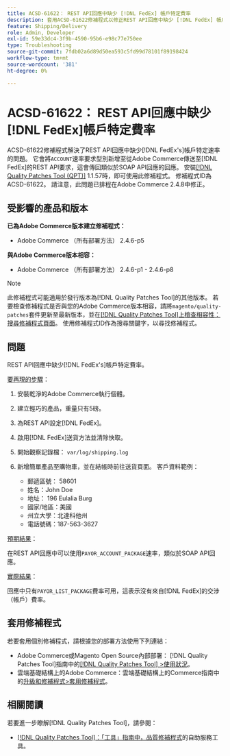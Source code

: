 ```yaml
---
title: ACSD-61622： REST API回應中缺少 [!DNL FedEx] 帳戶特定費率
description: 套用ACSD-61622修補程式以修正REST API回應中缺少 [!DNL FedEx] 帳戶特定費率的Adobe Commerce問題。
feature: Shipping/Delivery
role: Admin, Developer
exl-id: 59e33dc4-3f9b-4590-95b6-e98c77e750ee
type: Troubleshooting
source-git-commit: 7fdb02a6d89d50ea593c5fd99d78101f89198424
workflow-type: tm+mt
source-wordcount: '381'
ht-degree: 0%

---
```


# ACSD-61622： REST API回應中缺少[!DNL FedEx]帳戶特定費率

ACSD-61622修補程式解決了REST API回應中缺少[!DNL FedEx's]帳戶特定速率的問題。 它會將`ACCOUNT`速率要求型別新增至從Adobe Commerce傳送至[!DNL FedEx]的REST API要求，這會傳回類似於SOAP API回應的回應。 安裝[[!DNL Quality Patches Tool (QPT)]](/help/tools/quality-patches-tool/quality-patches-tool-to-self-serve-quality-patches.md) 1.1.57時，即可使用此修補程式。 修補程式ID為ACSD-61622。 請注意，此問題已排程在Adobe Commerce 2.4.8中修正。

## 受影響的產品和版本

**已為Adobe Commerce版本建立修補程式：**

* Adobe Commerce （所有部署方法） 2.4.6-p5

**與Adobe Commerce版本相容：**

* Adobe Commerce （所有部署方法） 2.4.6-p1 - 2.4.6-p8

>[!NOTE]
>
>此修補程式可能適用於發行版本為[!DNL Quality Patches Tool]的其他版本。 若要檢查修補程式是否與您的Adobe Commerce版本相容，請將`magento/quality-patches`套件更新至最新版本，並在[[!DNL Quality Patches Tool]上檢查相容性：搜尋修補程式頁面](https://experienceleague.adobe.com/tools/commerce-quality-patches/index.html?lang=zh-Hant)。 使用修補程式ID作為搜尋關鍵字，以尋找修補程式。

## 問題

REST API回應中缺少[!DNL FedEx's]帳戶特定費率。

<u>要再現的步驟</u>：

1. 安裝乾淨的Adobe Commerce執行個體。
1. 建立輕巧的產品，重量只有5磅。
1. 為REST API設定[!DNL FedEx]。
1. 啟用[!DNL FedEx]送貨方法並清除快取。
1. 開始觀察記錄檔： `var/log/shipping.log`
1. 新增簡單產品至購物車，並在結帳時前往送貨頁面。 客戶資料範例：

   * 郵遞區號： 58601
   * 姓名：John Doe
   * 地址： 196 Eulalia Burg
   * 國家/地區：美國
   * 州立大學：北達科他州
   * 電話號碼：187-563-3627

<u>預期結果</u>：

在REST API回應中可以使用`PAYOR_ACCOUNT_PACKAGE`速率，類似於SOAP API回應。

<u>實際結果</u>：

回應中只有`PAYOR_LIST_PACKAGE`費率可用，這表示沒有來自[!DNL FedEx]的交涉（帳戶）費率。

## 套用修補程式

若要套用個別修補程式，請根據您的部署方法使用下列連結：

* Adobe Commerce或Magento Open Source內部部署： [!DNL Quality Patches Tool]指南中的[[!DNL Quality Patches Tool] >使用狀況](/help/tools/quality-patches-tool/usage.md)。
* 雲端基礎結構上的Adobe Commerce：雲端基礎結構上的Commerce指南中的[升級和修補程式>套用修補程式](https://experienceleague.adobe.com/docs/commerce-cloud-service/user-guide/develop/upgrade/apply-patches.html?lang=zh-Hant)。

## 相關閱讀

若要進一步瞭解[!DNL Quality Patches Tool]，請參閱：

* [[!DNL Quality Patches Tool]：「工具」指南中，品質修補程式](/help/tools/quality-patches-tool/quality-patches-tool-to-self-serve-quality-patches.md)的自助服務工具。
